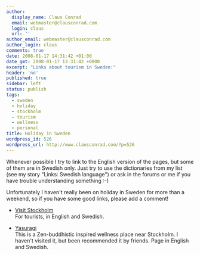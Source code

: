 ```yaml
---
author:
  display_name: Claus Conrad
  email: webmaster@clausconrad.com
  login: claus
  url: ''
author_email: webmaster@clausconrad.com
author_login: claus
comments: true
date: 2008-01-17 14:31:42 +01:00
date_gmt: 2008-01-17 13:31:42 +0000
excerpt: "Links about tourism in Sweden:"
header: 'no'
published: true
sidebar: left
status: publish
tags:
  - sweden
  - holiday
  - stockholm
  - tourism
  - wellness
  - personal
title: Holiday in Sweden
wordpress_id: 526
wordpress_url: http://www.clausconrad.com/?p=526
---
```

Whenever possible I try to link to the English version of the pages, but some of them are in Swedish only. Just try to use the dictionaries from my list (see my story "Links: Swedish language") or ask in the forums or me if you have trouble understanding something :-)

Unfortunately I haven't really been on holiday in Sweden for more than a weekend, so if you have some good links, please add a comment!

*   [Visit Stockholm](https://www.visitstockholm.com/)  
    For tourists, in English and Swedish.

*   [Yasuragi](https://yasuragi.se/)  
    This is a Zen-buddhistic inspired wellness place near Stockholm. I haven't visited it, but been recommended it by friends. Page in English and Swedish.
